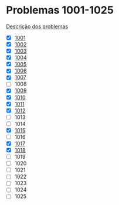 # Problemas 1001-1025

[Descrição dos problemas](https://www.urionlinejudge.com.br/judge/pt/problems/all?page=1)

  - [x] [1001](1001.md)
  - [x] [1002](1002.poti)
  - [x] [1003](1003.poti)
  - [x] [1004](1004.poti)
  - [x] [1005](1005.poti)
  - [x] [1006](1006.poti)
  - [x] [1007](1007.poti)
  - [ ] 1008
  - [X] [1009](1009.poti)
  - [X] [1010](1010.poti)
  - [x] [1011](1011.poti)
  - [X] [1012](1012.poti)
  - [ ] 1013
  - [ ] 1014
  - [X] [1015](1015.poti)
  - [ ] 1016
  - [X] [1017](1017.poti)
  - [X] [1018](1018.poti)
  - [ ] 1019
  - [ ] 1020
  - [ ] 1021
  - [ ] 1022
  - [ ] 1023
  - [ ] 1024
  - [ ] 1025
